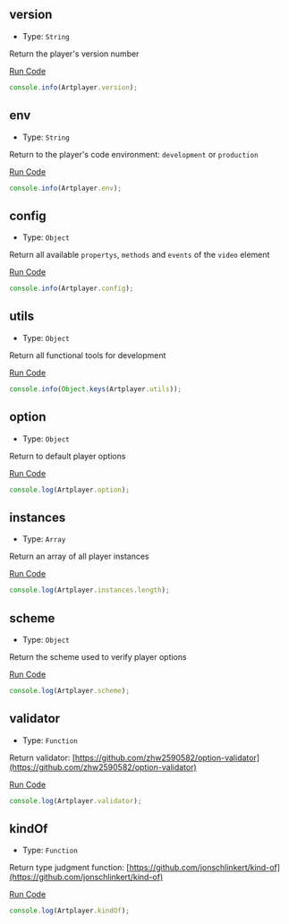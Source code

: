 ## version

-   Type: `String`

Return the player's version number

[Run Code](/Class.version)

```js
console.info(Artplayer.version);
```

## env

-   Type: `String`

Return to the player's code environment: `development` or `production`

[Run Code](/Class.env)

```js
console.info(Artplayer.env);
```

## config

-   Type: `Object`

Return all available `propertys`, `methods` and `events` of the `video` element

[Run Code](/Class.config)

```js
console.info(Artplayer.config);
```

## utils

-   Type: `Object`

Return all functional tools for development

[Run Code](/Class.utils)

```js
console.info(Object.keys(Artplayer.utils));
```

## option

-   Type: `Object`

Return to default player options

[Run Code](/Class.option)

```js
console.log(Artplayer.option);
```

## instances

-   Type: `Array`

Return an array of all player instances

[Run Code](/Class.instances)

```js
console.log(Artplayer.instances.length);
```

## scheme

-   Type: `Object`

Return the scheme used to verify player options

[Run Code](/Class.scheme)

```js
console.log(Artplayer.scheme);
```

## validator

-   Type: `Function`

Return validator: [https://github.com/zhw2590582/option-validator](https://github.com/zhw2590582/option-validator)

[Run Code](/Class.validator)

```js
console.log(Artplayer.validator);
```

## kindOf

-   Type: `Function`

Return type judgment function: [https://github.com/jonschlinkert/kind-of](https://github.com/jonschlinkert/kind-of)

[Run Code](/Class.kindOf)

```js
console.log(Artplayer.kindOf);
```
